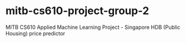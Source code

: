 # mitb-cs610-project-group-2
MITB CS610 Applied Machine Learning Project - Singapore HDB (Public Housing) price predictor